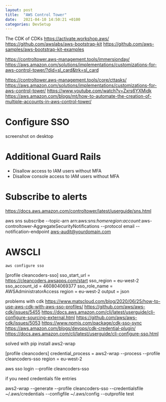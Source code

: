 ```yaml
---
layout: post
title:  "AWS Control Tower"
date:   2021-04-10 14:50:21 +0100
categories: DevSetup
---
```


The CDK of CDKs
https://activate.workshop.aws/
https://github.com/awslabs/aws-bootstrap-kit
https://github.com/aws-samples/aws-bootstrap-kit-examples 


https://controltower.aws-management.tools/immersionday/
https://aws.amazon.com/solutions/implementations/customizations-for-aws-control-tower/?did=sl_card&trk=sl_card


https://controltower.aws-management.tools/core/cttasks/
https://aws.amazon.com/solutions/implementations/customizations-for-aws-control-tower/
https://www.youtube.com/watch?v=Zxrs6YXMidk 
https://aws.amazon.com/blogs/mt/how-to-automate-the-creation-of-multiple-accounts-in-aws-control-tower/ 
# Configure SSO
screenshot on desktop



# Additional Guard Rails
- Disallow access to IAM users without MFA
- Disallow console access to IAM users without MFA

# Subscribe to alerts 
https://docs.aws.amazon.com/controltower/latest/userguide/sns.html


aws sns subscribe --topic-arn arn:aws:sns:*homeregion*:*account*:aws-controltower-AggregateSecurityNotifications --protocol email --notification-endpoint aws-audit@yourdomain.com

# AWSCLI
```
aws configure sso
```


[profile cleancoders-sso]
sso_start_url = https://cleancoders.awsapps.com/start
sso_region = eu-west-2
sso_account_id = 460804069377
sso_role_name = AWSAdministratorAccess
region = eu-west-2
output = json

problems with cdk 
https://www.matscloud.com/blog/2020/06/25/how-to-use-aws-cdk-with-aws-sso-profiles/ 
https://github.com/aws/aws-cdk/issues/5455 
https://docs.aws.amazon.com/cli/latest/userguide/cli-configure-sourcing-external.html 
https://github.com/aws/aws-cdk/issues/5053 
https://www.npmjs.com/package/cdk-sso-sync 
https://aws.amazon.com/blogs/devops/cdk-credential-plugin/ 
https://docs.aws.amazon.com/cli/latest/userguide/cli-configure-sso.html 

solved with 
pip install aws2-wrap

[profile cleancoders]
credential_process = aws2-wrap --process --profile cleancoders-sso
region = eu-west-2


aws sso login --profile cleancoders-sso

if you need credentials file entries

aws2-wrap --generate --profile cleancoders-sso --credentialsfile ~/.aws/credentials --configfile ~/.aws/config --outprofile test
